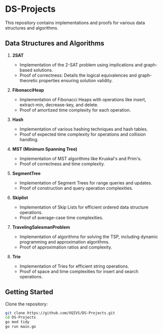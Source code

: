 # DS-Projects

This repository contains implementations and proofs for various data structures and algorithms.

## Data Structures and Algorithms

1. **2SAT**
   - Implementation of the 2-SAT problem using implications and graph-based solutions.
   - Proof of correctness: Details the logical equivalences and graph-theoretic properties ensuring solution validity.

2. **FibonacciHeap**
   - Implementation of Fibonacci Heaps with operations like insert, extract-min, decrease-key, and delete.
   - Proof of amortized time complexity for each operation.

3. **Hash**
   - Implementation of various hashing techniques and hash tables.
   - Proof of expected time complexity for operations and collision handling.

4. **MST (Minimum Spanning Tree)**
   - Implementation of MST algorithms like Kruskal's and Prim's.
   - Proof of correctness and time complexity.

5. **SegmentTree**
   - Implementation of Segment Trees for range queries and updates.
   - Proof of construction and query operation complexities.

6. **Skiplist**
   - Implementation of Skip Lists for efficient ordered data structure operations.
   - Proof of average-case time complexities.

7. **TravelingSalesmanProblem**
   - Implementation of algorithms for solving the TSP, including dynamic programming and approximation algorithms.
   - Proof of approximation ratios and complexity.

8. **Trie**
   - Implementation of Tries for efficient string operations.
   - Proof of space and time complexities for insert and search operations.

## Getting Started

Clone the repository:
```bash
git clone https://github.com/VQIVS/DS-Projects.git
cd DS-Projects
go mod tidy
go run main.go